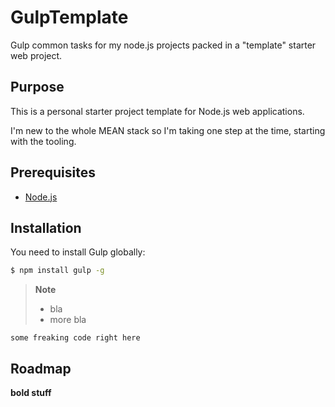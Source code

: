 # GulpTemplate

Gulp common tasks for my node.js projects packed in a "template" starter web project.


## Purpose 


This is a personal starter project template for Node.js web applications.

I'm new to the whole MEAN stack so I'm taking one step at the time, starting with the tooling.



## Prerequisites

* [Node.js] 


## Installation

You need to install Gulp globally:
```sh
$ npm install gulp -g 
```

>**Note**
>- bla
>- more bla

```
some freaking code right here
```

## Roadmap

**bold stuff**


[Node.js]: <http://nodejs.org> "Node.js"
